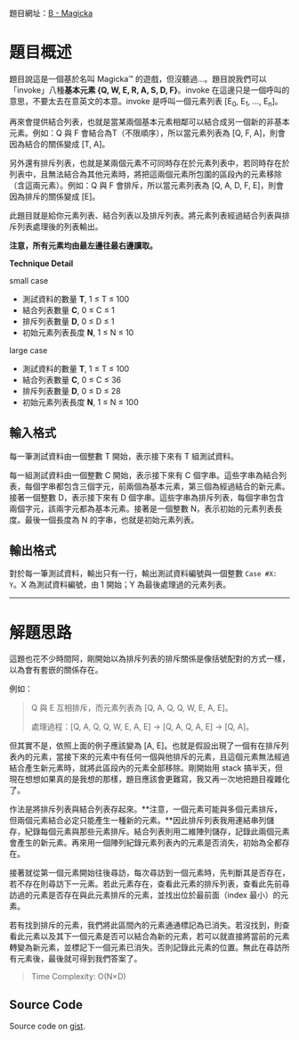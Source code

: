 <!--
[date]: 2011-05-09
[title]: [GCJ] 2011 Qualification - B - Magicka
[name]: gcj-2011-qualification-b-magicka
[tag]: Google Code Jam, simulation | 模擬
-->

題目網址：[B - Magicka][1]

題目概述
=======

題目說這是一個基於名叫 Magicka™ 的遊戲，但沒聽過…。題目說我們可以「invoke」八種**基本元素 {Q, W, E, R, A, S, D, F}**。invoke 在這邊只是一個呼叫的意思，不要太去在意英文的本意。invoke 是呼叫一個元素列表 [E<sub>0</sub>, E<sub>1</sub>, ..., E<sub>n</sub>]。

再來會提供結合列表，也就是當某兩個基本元素相鄰可以結合成另一個新的非基本元素。例如：Q 與 F 會結合為T（不限順序），所以當元素列表為 [Q, F, A]，則會因為結合的關係變成 [T, A]。

另外還有排斥列表，也就是某兩個元素不可同時存在於元素列表中，若同時存在於列表中，且無法結合為其他元素時，將把這兩個元素所包圍的區段內的元素移除（含這兩元素）。例如：Q 與 F 會排斥，所以當元素列表為 [Q, A, D, F, E]，則會因為排斥的關係變成 [E]。

此題目就是給你元素列表、結合列表以及排斥列表。將元素列表經過結合列表與排斥列表處理後的列表輸出。

**注意，所有元素均由最左邊往最右邊讀取。**

**Technique Detail**

small case

- 測試資料的數量 **T**, 1 ≤ T ≤ 100
- 結合列表數量 **C**, 0 ≤ C ≤ 1
- 排斥列表數量 **D**, 0 ≤ D ≤ 1
- 初始元素列表長度 **N**, 1 ≤ N ≤ 10

large case

- 測試資料的數量 **T**, 1 ≤ T ≤ 100
- 結合列表數量 **C**, 0 ≤ C ≤ 36
- 排斥列表數量 **D**, 0 ≤ D ≤ 28
- 初始元素列表長度 **N**, 1 ≤ N ≤ 100

輸入格式
-------

每一筆測試資料由一個整數 T 開始，表示接下來有 T 組測試資料。

每一組測試資料由一個整數 C 開始，表示接下來有 C 個字串。這些字串為結合列表，每個字串都包含三個字元，前兩個為基本元素，第三個為經過結合的新元素。接著一個整數 D，表示接下來有 D 個字串。這些字串為排斥列表，每個字串包含兩個字元，該兩字元都為基本元素。接著是一個整數 N，表示初始的元素列表長度。最後一個長度為 N 的字串，也就是初始元素列表。

輸出格式
-------

對於每一筆測試資料，輸出只有一行，輸出測試資料編號與一個整數 `Case #X: Y`。X 為測試資料編號，由 1 開始；Y 為最後處理過的元素列表。

---

解題思路
========

這題也花不少時間阿，剛開始以為排斥列表的排斥關係是像括號配對的方式一樣，以為會有套嵌的關係存在。

例如：

> Q 與 E 互相排斥，而元素列表為 [Q, A, Q, Q, W, E, A, E]。
> 
> 處理過程：[Q, A, Q, Q, W, E, A, E] → [Q, A, Q, A, E] → [Q, A]。

但其實不是，依照上面的例子應該變為 [A, E]。也就是假設出現了一個有在排斥列表內的元素，當接下來的元素中有任何一個與他排斥的元素，且這個元素無法經過結合產生新元素時，就將此區段內的元素全部移除。剛開始用 stack 搞半天，但現在想想如果真的是我想的那樣，題目應該會更難寫，我又再一次地把題目複雜化了。

作法是將排斥列表與結合列表存起來。**注意，一個元素可能與多個元素排斥，但兩個元素結合必定只能產生一種新的元素。**因此排斥列表我用連結串列儲存，紀錄每個元素與那些元素排斥。結合列表則用二維陣列儲存，記錄此兩個元素會產生的新元素。再來用一個陣列紀錄元素列表內的元素是否消失，初始為全都存在。

接著就從第一個元素開始往後尋訪，每次尋訪到一個元素時，先判斷其是否存在，若不存在則尋訪下一元素。若此元素存在，查看此元素的排斥列表，查看此先前尋訪過的元素是否存在與此元素排斥的元素，並找出位於最前面（index 最小）的元素。

若有找到排斥的元素，我們將此區間內的元素通通標記為已消失。若沒找到，則查看此元素以及其下一個元素是否可以結合為新的元素，若可以就直接將當前的元素轉變為新元素，並標記下一個元素已消失。否則記錄此元素的位置。無此在尋訪所有元素後，最後就可得到我們答案了。

> Time Complexity: O(N×D)

Source Code
-----------

<script src="https://gist.github.com/KuoE0/1619625.js"></script>

Source code on [gist][gist].

[1]: http://code.google.com/codejam/contest/dashboard?c=975485#s=p1 "B - Magicka"
[gist]: https://gist.github.com/KuoE0/1619625